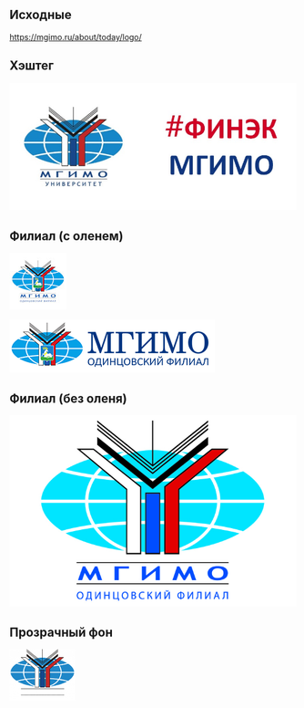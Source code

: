 ## Исходные

https://mgimo.ru/about/today/logo/

## Хэштег

![](img/front_dash.jpg)

## Филиал (с оленем)

![](img/unnamed.jpg)

![](img/with_text.png)

## Филиал (без оленя)

![](img/ver2.jpg)


## Прозрачный фон 

![](img/logo-blind.png)
